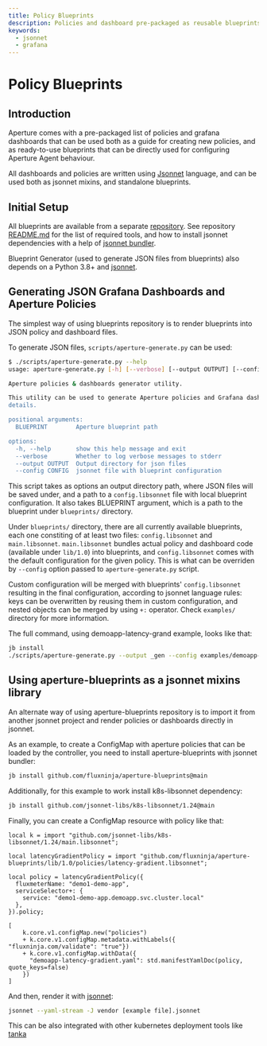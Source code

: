 ```yaml
---
title: Policy Blueprints
description: Policies and dashboard pre-packaged as reusable blueprints
keywords:
  - jsonnet
  - grafana
---
```


# Policy Blueprints

## Introduction

Aperture comes with a pre-packaged list of policies and grafana dashboards that
can be used both as a guide for creating new policies, and as ready-to-use
blueprints that can be directly used for configuring Aperture Agent behaviour.

All dashboards and policies are written using [Jsonnet][jsonnet-lang] language,
and can be used both as jsonnet mixins, and standalone blueprints.

[jsonnet-lang]: https://jsonnet.org

## Initial Setup

All blueprints are available from a separate [repository][aperture-blueprints].
See repository [README.md][blueprints-readme] for the list of required tools,
and how to install jsonnet dependencies with a help of [jsonnet bundler][jb].

Blueprint Generator (used to generate JSON files from blueprints) also depends
on a Python 3.8+ and [jsonnet][go-jsonnet].

[k8s-libsonnet]: https://github.com/jsonnet-libs/k8s-libsonnet
[aperture-blueprints]: https://github.com/fluxninja/aperture-blueprints
[blueprints-readme]: https://github.com/fluxninja/aperture-blueprints/blob/main/README.md
[jb]: https://github.com/jsonnet-bundler/jsonnet-bundler
[go-jsonnet]: https://github.com/google/go-jsonnet

## Generating JSON Grafana Dashboards and Aperture Policies

The simplest way of using blueprints repository is to render blueprints into
JSON policy and dashboard files.

To generate JSON files, `scripts/aperture-generate.py` can be used:

```sh
$ ./scripts/aperture-generate.py --help
usage: aperture-generate.py [-h] [--verbose] [--output OUTPUT] [--config CONFIG] BLUEPRINT

Aperture policies & dashboards generator utility.

This utility can be used to generate Aperture policies and Grafana dashboards "in-place". Check [aperture-blueprint's README.md](https://github.com/fluxninja/aperture-blueprints/blob/main/README.md) for more
details.

positional arguments:
  BLUEPRINT        Aperture blueprint path

options:
  -h, --help       show this help message and exit
  --verbose        Whether to log verbose messages to stderr
  --output OUTPUT  Output directory for json files
  --config CONFIG  jsonnet file with blueprint configuration
```

This script takes as options an output directory path, where JSON files will be
saved under, and a path to a `config.libsonnet` file with local blueprint
configuration. It also takes BLUEPRINT argument, which is a path to the
blueprint under `blueprints/` directory.

Under `blueprints/` directory, there are all currently available blueprints,
each one constiting of at least two files: `config.libsonnet` and
`main.libsonnet`. `main.libsonnet` bundles actual policy and dashboard code
(available under `lib/1.0`) into blueprints, and `config.libsonnet` comes with
the default configuration for the given policy. This is what can be overriden by
`--config` option passed to `aperture-generate.py` script.

Custom configuration will be merged with blueprints' `config.libsonnet`
resulting in the final configuration, according to jsonnet language rules: keys
can be overwritten by reusing them in custom configuration, and nested objects
can be merged by using `+:` operator. Check `examples/` directory for more
information.

The full command, using demoapp-latency-grand example, looks like that:

```sh
jb install
./scripts/aperture-generate.py --output _gen --config examples/demoapp-latency-gradient.jsonnet blueprints/latency-gradient
```

## Using aperture-blueprints as a jsonnet mixins library

An alternate way of using aperture-blueprints repository is to import it from
another jsonnet project and render policies or dashboards directly in jsonnet.

As an example, to create a ConfigMap with aperture policies that can be loaded
by the controller, you need to install aperture-blueprints with jsonnet bundler:

```sh
jb install github.com/fluxninja/aperture-blueprints@main
```

Additionally, for this example to work install k8s-libsonnet dependency:

```sh
jb install github.com/jsonnet-libs/k8s-libsonnet/1.24@main
```

Finally, you can create a ConfigMap resource with policy like that:

```jsonnet
local k = import "github.com/jsonnet-libs/k8s-libsonnet/1.24/main.libsonnet";

local latencyGradientPolicy = import "github.com/fluxninja/aperture-blueprints/lib/1.0/policies/latency-gradient.libsonnet";

local policy = latencyGradientPolicy({
  fluxmeterName: "demo1-demo-app",
  serviceSelector+: {
    service: "demo1-demo-app.demoapp.svc.cluster.local"
  },
}).policy;

[
    k.core.v1.configMap.new("policies")
	+ k.core.v1.configMap.metadata.withLabels({ "fluxninja.com/validate": "true"})
	+ k.core.v1.configMap.withData({
	  "demoapp-latency-gradient.yaml": std.manifestYamlDoc(policy, quote_keys=false)
	})
]
```

And then, render it with [jsonnet][jsonnet]:

```sh
jsonnet --yaml-stream -J vendor [example file].jsonnet
```

This can be also integrated with other kubernetes deployment tools like
[tanka][tk]

[jsonnet]: https://github.com/google/go-jsonnet
[tk]: https://grafana.com/oss/tanka/
